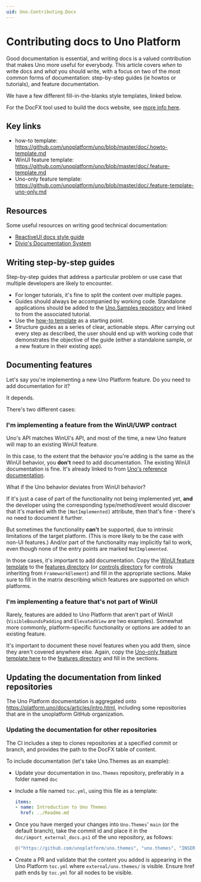 ```yaml
---
uid: Uno.Contributing.Docs
---
```


# Contributing docs to Uno Platform

Good documentation is essential, and writing docs is a valued contribution that makes Uno more useful for everybody. This article covers *when* to write docs and *what* you should write, with a focus on two of the most common forms of documentation: step-by-step guides (ie howtos or tutorials), and feature documentation.

We have a few different fill-in-the-blanks style templates, linked below.

For the DocFX tool used to build the docs website, see [more info here](docfx.md).

## Key links

* how-to template: https://github.com/unoplatform/uno/blob/master/doc/.howto-template.md
* WinUI feature template: https://github.com/unoplatform/uno/blob/master/doc/.feature-template.md
* Uno-only feature template: https://github.com/unoplatform/uno/blob/master/doc/.feature-template-uno-only.md

## Resources

Some useful resources on writing good technical documentation:

* [ReactiveUI docs style guide](https://www.reactiveui.net/contribute/content-style-guide/)
* [Divio's Documentation System](https://documentation.divio.com/)

## Writing step-by-step guides

Step-by-step guides that address a particular problem or use case that multiple developers are likely to encounter.

* For longer tutorials, it's fine to split the content over multiple pages.
* Guides should always be accompanied by working code. Standalone applications should be added to the [Uno.Samples repository](https://github.com/unoplatform/Uno.Samples) and linked to from the associated tutorial.
* Use the [how-to template](https://github.com/unoplatform/uno/blob/master/doc/.howto-template.md) as a starting point.
* Structure guides as a series of clear, actionable steps. After carrying out every step as described, the user should end up with working code that demonstrates the objective of the guide (either a standalone sample, or a new feature in their existing app).

## Documenting features

Let's say you're implementing a new Uno Platform feature. Do you need to add documentation for it?

It depends.

There's two different cases:

### I'm implementing a feature from the WinUI/UWP contract

Uno's API matches WinUI's API, and most of the time, a new Uno feature will map to an existing WinUI feature.

In this case, to the extent that the behavior you're adding is the same as the WinUI behavior, you **don't** need to add documentation. The existing WinUI documentation is fine. It's already linked to from [Uno's reference documentation](../implemented-views.md).

What if the Uno behavior deviates from WinUI behavior?

If it's just a case of part of the functionality not being implemented yet, **and** the developer using the corresponding type/method/event would discover that it's marked with the `[NotImplemented]` attribute, then that's fine - there's no need to document it further.

But sometimes the functionality **can't** be supported, due to intrinsic limitations of the target platform. (This is more likely to be the case with non-UI features.) And/or part of the functionality may implicitly fail to work, even though none of the entry points are marked `NotImplemented`.

In those cases, it's important to add documentation. Copy the [WinUI feature template](https://github.com/unoplatform/uno/blob/master/doc/.feature-template.md) to the [features directory](https://github.com/unoplatform/uno/tree/master/doc/articles/features) (or [controls directory](https://github.com/unoplatform/uno/tree/master/doc/articles/controls) for controls inheriting from `FrameworkElement`) and fill in the appropriate sections. Make sure to fill in the matrix describing which features are supported on which platforms.

### I'm implementing a feature that's not part of WinUI

Rarely, features are added to Uno Platform that aren't part of WinUI (`VisibleBoundsPadding` and `ElevatedView` are two examples). Somewhat more commonly, platform-specific functionality or options are added to an existing feature.

It's important to document these novel features when you add them, since they aren't covered anywhere else. Again, copy the [Uno-only feature template here](https://github.com/unoplatform/uno/blob/master/doc/.feature-template-uno-only.md) to the [features directory](https://github.com/unoplatform/uno/tree/master/doc/articles/features) and fill in the sections.

## Updating the documentation from linked repositories

The Uno Platform documentation is aggregated onto https://platform.uno/docs/articles/intro.html, including some repositories that are in the unoplatform GitHub organization.

### Updating the documentation for other repositories

The CI includes a step to clones repositories at a specified commit or branch, and provides the path to the DocFX table of content.

To include documentation (let's take Uno.Themes as an example):

* Update your documentation in `Uno.Themes` repository, preferably in a folder named `doc`
* Include a file named `toc.yml`, using this file as a template:

  ```yml
  items:
  - name: Introduction to Uno Themes
    href: ../Readme.md
  ```

* Once you have merged your changes into `Uno.Themes`' `main` (or the default branch), take the commit id and place it in the `doc/import_external_docs.ps1` of the uno repository, as follows:

   ```powershell
   @("https://github.com/unoplatform/uno.themes", "uno.themes", "INSERT_COMMIT_HASH_OR_BRANCH_NAME"),
   ```

* Create a PR and validate that the content you added is appearing in the Uno Platform `toc.yml` where `external/uno.themes/` is visible. Ensure href path ends by `toc.yml` for all nodes to be visible.

